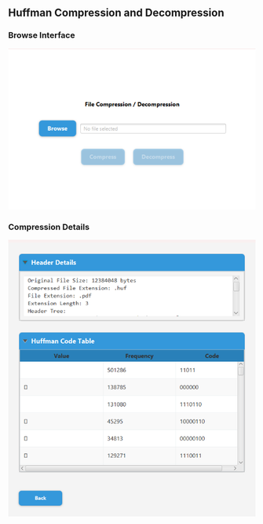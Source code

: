 ## Huffman Compression and Decompression

### Browse Interface
![Compression Screenshot](images/2.png)

### Compression Details
![Compression Table and Header Details](images/1.png)
